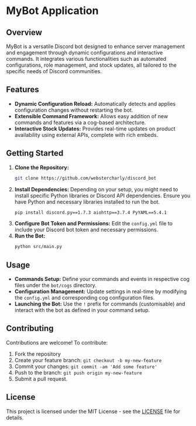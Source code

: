 # MyBot Application

## Overview
MyBot is a versatile Discord bot designed to enhance server management and engagement through dynamic configurations and interactive commands. It integrates various functionalities such as automated configurations, role management, and stock updates, all tailored to the specific needs of Discord communities.

## Features
- **Dynamic Configuration Reload:** Automatically detects and applies configuration changes without restarting the bot.
- **Extensible Command Framework:** Allows easy addition of new commands and features via a cog-based architecture.
- **Interactive Stock Updates:** Provides real-time updates on product availability using external APIs, complete with rich embeds.

## Getting Started
1. **Clone the Repository:**
   ```bash
   git clone https://github.com/webstercharly/discord_bot
   ```
2. **Install Dependencies:**
   Depending on your setup, you might need to install specific Python libraries or Discord API dependencies. Ensure you have Python and necessary libraries installed to run the bot.
   ```bash
   pip install discord.py==1.7.3 aiohttp==3.7.4 PyYAML==5.4.1
   ```
3. **Configure Bot Token and Permissions:**
   Edit the `config.yml` file to include your Discord bot token and necessary permissions.
4. **Run the Bot:**
   ```bash
   python src/main.py
   ```

## Usage
- **Commands Setup:** Define your commands and events in respective cog files under the `bot/cogs` directory.
- **Configuration Management:** Update settings in real-time by modifying the `config.yml` and corresponding cog configuration files.
- **Launching the Bot:** Use the `!` prefix for commands (customisable) and interact with the bot as defined in your command setup.

## Contributing
Contributions are welcome! To contribute:
1. Fork the repository
2. Create your feature branch: `git checkout -b my-new-feature`
3. Commit your changes: `git commit -am 'Add some feature'`
4. Push to the branch: `git push origin my-new-feature`
5. Submit a pull request.

## License
This project is licensed under the MIT License - see the [LICENSE](LICENSE) file for details.

